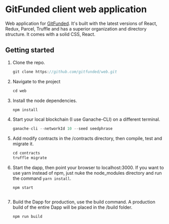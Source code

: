 # GitFunded client web application
Web application for [GitFunded](https://github.com/gitfunded/contracts). It's built with the latest versions of React, Redux, Parcel, Truffle and has a superior organization and directory structure. It comes with a solid CSS, React.

## Getting started

1. Clone the repo.
    ```javascript
    git clone https://github.com/gitfunded/web.git
    ```
2. Navigate to the project
    ```javascript
    cd web
    ```
    
3. Install the node dependencies.
    ```javascript
    npm install
    ```

4. Start your local blockchain (I use Ganache-CLI) on a different terminal.
    ```javascript
    ganache-cli --networkId 10 --seed seedphrase
    ```

5. Add modify contracts in the /contracts directory, then compile, test and migrate it.
    ```javascript
    cd contracts
    truffle migrate
    ```

6. Start the dapp, then point your browser to localhost:3000.  If you want to use yarn instead of npm, just nuke the node_modules directory and run the command ```yarn install```.
    ```javascript
    npm start
    ```
    ```

7. Build the Dapp for production, use the build command. A production build of the entire Dapp will be placed in the /build folder.
    ```javascript
    npm run build
    ```


